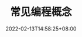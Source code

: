 ---
title: 常见编程概念
description:
toc: true
authors: []
date: 2022-02-13T14:58:25+08:00
lastmod: 2022-02-13T14:58:25+08:00
draft: false
weight: 2
---